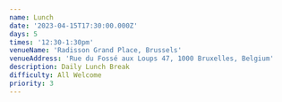 ```yaml
---
name: Lunch
date: '2023-04-15T17:30:00.000Z'
days: 5
times: '12:30-1:30pm'
venueName: 'Radisson Grand Place, Brussels'
venueAddress: 'Rue du Fossé aux Loups 47, 1000 Bruxelles, Belgium'
description: Daily Lunch Break
difficulty: All Welcome
priority: 3
---
```



